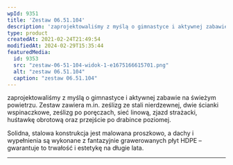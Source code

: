 ```yaml
---
wpId: 9351
title: 'Zestaw 06.51.104'
description: 'zaprojektowaliśmy z myślą o gimnastyce i aktywnej zabawie na świeżym powietrzu. Zestaw zawiera m.in. ześlizg ze stali nierdzewnej, dwie ścianki wspinaczkowe, ześlizg po poręczach, sieć linową, zjazd strażacki, huśtawkę obrotową oraz przejście po drabince poziomej. Solidna, stalowa konstrukcja jest malowana proszkowo, a dachy i wypełnienia są wykonane z fantazyjnie grawerowanych płyt HDPE – gwarantuje to ...'
type: product
createdAt: 2021-02-24T21:49:54
modifiedAt: 2024-02-29T15:35:44
featuredMedia:
  id: 9353
  src: "zestaw-06-51-104-widok-1-e1675166615701.png"
  alt: "zestaw 06.51.104"
  caption: "zestaw 06.51.104"
---
```



zaprojektowaliśmy z myślą o gimnastyce i aktywnej zabawie na świeżym powietrzu. Zestaw zawiera m.in. ześlizg ze stali nierdzewnej, dwie ścianki wspinaczkowe, ześlizg po poręczach, sieć linową, zjazd strażacki, huśtawkę obrotową oraz przejście po drabince poziomej.

Solidna, stalowa konstrukcja jest malowana proszkowo, a dachy i wypełnienia są wykonane z fantazyjnie grawerowanych płyt HDPE – gwarantuje to trwałość i estetykę na długie lata.

* * *